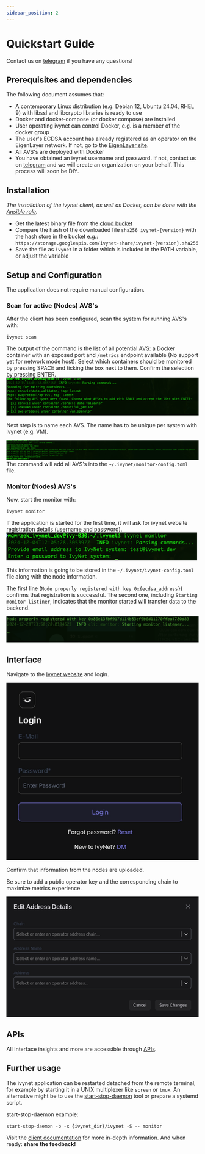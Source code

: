 ```yaml
---
sidebar_position: 2
---
```


# Quickstart Guide

Contact us on [telegram](https://t.me/ivynetdotdev) if you have any questions!

## Prerequisites and dependencies

The following document assumes that:

- A contemporary Linux distribution (e.g. Debian 12, Ubuntu 24.04, RHEL 9) with libssl and libcrypto libraries is ready to use
- Docker and docker-compose (or docker compose) are installed
- User operating ivynet can control Docker, e.g. is a member of the docker group
- The user's ECDSA account has already registered as an operator on the EigenLayer network.
If not, go to the [EigenLayer site](https://docs.eigenlayer.xyz/eigenlayer/operator-guides/operator-installation).
- All AVS's are deployed with Docker
- You have obtained an ivynet username and password. If not, contact us on [telegram](https://t.me/ivynetdotdev) and we will create an organization on your behalf. This process will soon be DIY.  

## Installation

*The installation of the ivynet client, as well as Docker, can be done with the [Ansible role](https://github.com/ivy-net/ivynet-client-ansible).*

* Get the latest binary file from the [cloud bucket](https://storage.googleapis.com/ivynet-share/index.html)
* Compare the hash of the downloaded file `sha256 ivynet-{version}` with the hash store in the bucket e.g.: `https://storage.googleapis.com/ivynet-share/ivynet-{version}.sha256`
* Save the file as `ivynet` in a folder which is included in the PATH variable, or adjust the variable

## Setup and Configuration

The application does not require manual configuration.

### Scan for active (Nodes) AVS's

After the client has been configured, scan the system for running AVS's with:
```
ivynet scan
```
The output of the command is the list of all potential AVS: a Docker container with an exposed port and `/metrics` endpoint available (No support yet for network mode host).
Select which containers should be monitored by pressing SPACE and ticking the box next to them.
Confirm the selection by pressing ENTER.
![Screenshot of scan results](./imgs/screens/scan1.png)

Next step is to name each AVS.
The name has to be unique per system with ivynet (e.g. VM).

![Screenshot with added AVS's](./imgs/screens/scan2.png)
The command will add all AVS's into the `~/.ivynet/monitor-config.toml` file.

### Monitor (Nodes) AVS's

Now, start the monitor with:

```
ivynet monitor
```
If the application is started for the first time, it will ask for ivynet website registration details (username and password).
![Screenshot of ivynet asking for login details](./imgs/screens/registration.png)

This information is going to be stored in the `~/.ivynet/ivynet-config.toml` file along with the node information.

The first line (`Node properly registered with key 0x{ecdsa_address}`) confirms that registration is successful.
The second one, including `Starting monitor listiner`, indicates that the monitor started will transfer data to the backend.

![Screenshot of successful registration](./imgs/screens/monitor.png)

## Interface

Navigate to the [Ivynet website](https://metrics.ivynet.dev/login) and login.

![Screenshot of login](./imgs/screens/login3.svg)

Confirm that information from the nodes are uploaded.

Be sure to add a public operator key and the corresponding chain to maximize metrics experience.

![Screenshot of add key](./imgs/screens/key.svg)

## APIs

All Interface insights and more are accessible through [APIs](https://docs.ivynet.dev/docs/client/api_spec).

## Further usage

The ivynet application can be restarted detached from the remote terminal, for example by starting it in a UNIX multiplexer like `screen` or `tmux`.
An alternative might be to use the [start-stop-daemon](https://github.com/daleobrien/start-stop-daemon) tool or prepare a systemd script.

start-stop-daemon example:
```
start-stop-daemon -b -x {ivynet_dir}/ivynet -S -- monitor
```

Visit the [client documentation](./clientDocs.md) for more in-depth information.
And when ready: **share the feedback!**
